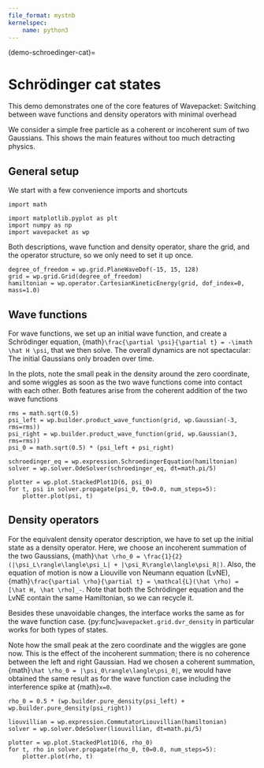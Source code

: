 ```yaml
---
file_format: mystnb
kernelspec:
    name: python3
---
```


(demo-schroedinger-cat)=
# Schrödinger cat states

This demo demonstrates one of the core features of Wavepacket:
Switching between wave functions and density operators with minimal overhead

We consider a simple free particle as a coherent or incoherent sum of two Gaussians.
This shows the main features without too much detracting physics.

## General setup

We start with a few convenience imports and shortcuts

```{code-cell}
import math

import matplotlib.pyplot as plt
import numpy as np
import wavepacket as wp
```

Both descriptions, wave function and density operator, share the grid, and
the operator structure, so we only need to set it up once.

```{code-cell}
degree_of_freedom = wp.grid.PlaneWaveDof(-15, 15, 128)
grid = wp.grid.Grid(degree_of_freedom)
hamiltonian = wp.operator.CartesianKineticEnergy(grid, dof_index=0, mass=1.0)
```

## Wave functions

For wave functions, we set up an initial wave function,
and create a Schrödinger equation,
{math}`\frac{\partial \psi}{\partial t} = -\imath \hat H \psi`,
that we then solve.
The overall dynamics are not spectacular:
The initial Gaussians only broaden over time.

In the plots, note the small peak in the density around the zero coordinate,
and some wiggles as soon as the two wave functions come into contact with each other.
Both features arise from the coherent addition of the two wave functions

```{code-cell}
rms = math.sqrt(0.5)
psi_left = wp.builder.product_wave_function(grid, wp.Gaussian(-3, rms=rms))
psi_right = wp.builder.product_wave_function(grid, wp.Gaussian(3, rms=rms))
psi_0 = math.sqrt(0.5) * (psi_left + psi_right)

schroedinger_eq = wp.expression.SchroedingerEquation(hamiltonian)
solver = wp.solver.OdeSolver(schroedinger_eq, dt=math.pi/5)

plotter = wp.plot.StackedPlot1D(6, psi_0)
for t, psi in solver.propagate(psi_0, t0=0.0, num_steps=5):
    plotter.plot(psi, t)
```

## Density operators

For the equivalent density operator description, we have to set up the initial state
as a density operator. Here, we choose an incoherent summation of the two Gaussians,
{math}`\hat \rho_0 = \frac{1}{2}(|\psi_L\rangle\langle\psi_L| + |\psi_R\rangle\langle\psi_R|)`.
Also, the equation of motion is now a Liouville von Neumann equation (LvNE),
{math}`\frac{\partial \rho}{\partial t} = \mathcal{L}(\hat \rho) = [\hat H, \hat \rho]_-`.
Note that both the Schrödinger equation and the LvNE contain the same
Hamiltonian, so we can recycle it.

Besides these unavoidable changes, the interface works the same
as for the wave function case.
{py:func}`wavepacket.grid.dvr_density` in particular works for both types of states.

Note how the small peak at the zero coordinate and the wiggles are gone now.
This is the effect of the incoherent summation;
there is no coherence between the left and right Gaussian.
Had we chosen a coherent summation,
{math}`\hat \rho_0 = |\psi_0\rangle\langle\psi_0|`,
we would have obtained the same result as for the wave function case including
the interference spike at {math}`x=0`.

```{code-cell}
rho_0 = 0.5 * (wp.builder.pure_density(psi_left) + wp.builder.pure_density(psi_right))

liouvillian = wp.expression.CommutatorLiouvillian(hamiltonian)
solver = wp.solver.OdeSolver(liouvillian, dt=math.pi/5)

plotter = wp.plot.StackedPlot1D(6, rho_0)
for t, rho in solver.propagate(rho_0, t0=0.0, num_steps=5):
    plotter.plot(rho, t)
```
